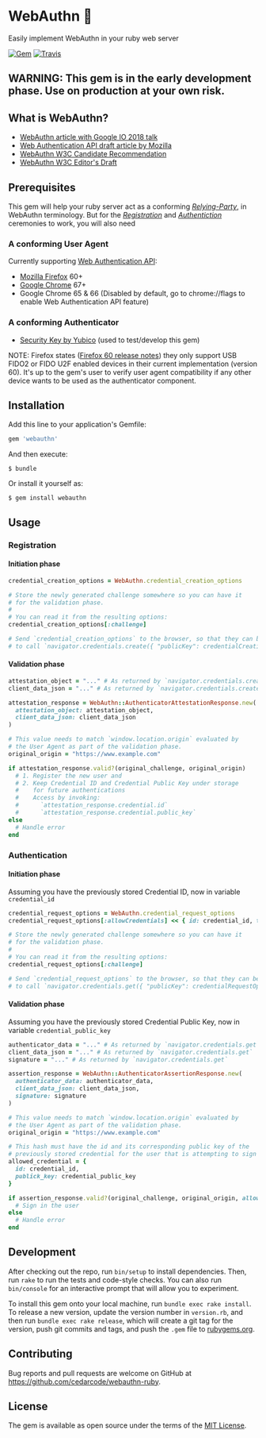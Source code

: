 # WebAuthn :key:

Easily implement WebAuthn in your ruby web server

[![Gem](https://img.shields.io/gem/v/webauthn.svg?style=flat-square)](https://rubygems.org/gems/webauthn)
[![Travis](https://img.shields.io/travis/cedarcode/webauthn-ruby.svg?style=flat-square)](https://travis-ci.org/cedarcode/webauthn-ruby)

## WARNING: This gem is in the early development phase. Use on production at your own risk.

## What is WebAuthn?

- [WebAuthn article with Google IO 2018 talk](https://developers.google.com/web/updates/2018/05/webauthn)
- [Web Authentication API draft article by Mozilla](https://developer.mozilla.org/en-US/docs/Web/API/Web_Authentication_API)
- [WebAuthn W3C Candidate Recommendation](https://www.w3.org/TR/webauthn/)
- [WebAuthn W3C Editor's Draft](https://w3c.github.io/webauthn/)

## Prerequisites

This gem will help your ruby server act as a conforming [_Relying-Party_](https://www.w3.org/TR/webauthn/#relying-party), in WebAuthn terminology. But for the [_Registration_](https://www.w3.org/TR/webauthn/#registration) and [_Authentiction_](https://www.w3.org/TR/webauthn/#authentication) ceremonies to work, you will also need

### A conforming User Agent

Currently supporting [Web Authentication API](https://developer.mozilla.org/en-US/docs/Web/API/Web_Authentication_API):
  - [Mozilla Firefox](https://www.mozilla.org/firefox/) 60+
  - [Google Chrome](https://www.google.com/chrome/) 67+
  - Google Chrome 65 & 66 (Disabled by default, go to chrome://flags to enable Web Authentication API feature)

### A conforming Authenticator

- [Security Key by Yubico](https://www.yubico.com/product/security-key-by-yubico/) (used to test/develop this gem)

NOTE: Firefox states ([Firefox 60 release notes](https://www.mozilla.org/en-US/firefox/60.0/releasenotes/)) they only support USB FIDO2 or FIDO U2F enabled devices in their current implementation (version 60).
  It's up to the gem's user to verify user agent compatibility if any other device wants to be used as the authenticator component.

## Installation

Add this line to your application's Gemfile:

```ruby
gem 'webauthn'
```

And then execute:

    $ bundle

Or install it yourself as:

    $ gem install webauthn

## Usage

### Registration

#### Initiation phase

```ruby
credential_creation_options = WebAuthn.credential_creation_options

# Store the newly generated challenge somewhere so you can have it
# for the validation phase.
#
# You can read it from the resulting options:
credential_creation_options[:challenge]

# Send `credential_creation_options` to the browser, so that they can be used
# to call `navigator.credentials.create({ "publicKey": credentialCreationOptions })`
```

#### Validation phase

```ruby
attestation_object = "..." # As returned by `navigator.credentials.create`
client_data_json = "..." # As returned by `navigator.credentials.create`

attestation_response = WebAuthn::AuthenticatorAttestationResponse.new(
  attestation_object: attestation_object,
  client_data_json: client_data_json
)

# This value needs to match `window.location.origin` evaluated by
# the User Agent as part of the validation phase.
original_origin = "https://www.example.com"

if attestation_response.valid?(original_challenge, original_origin)
  # 1. Register the new user and
  # 2. Keep Credential ID and Credential Public Key under storage
  #    for future authentications
  #    Access by invoking:
  #      `attestation_response.credential.id`
  #      `attestation_response.credential.public_key`
else
  # Handle error
end
```

### Authentication

#### Initiation phase

Assuming you have the previously stored Credential ID, now in variable `credential_id`

```ruby
credential_request_options = WebAuthn.credential_request_options
credential_request_options[:allowCredentials] << { id: credential_id, type: "public-key" }

# Store the newly generated challenge somewhere so you can have it
# for the validation phase.
#
# You can read it from the resulting options:
credential_request_options[:challenge]

# Send `credential_request_options` to the browser, so that they can be used
# to call `navigator.credentials.get({ "publicKey": credentialRequestOptions })`
```

#### Validation phase

Assuming you have the previously stored Credential Public Key, now in variable `credential_public_key`

```ruby
authenticator_data = "..." # As returned by `navigator.credentials.get`
client_data_json = "..." # As returned by `navigator.credentials.get`
signature = "..." # As returned by `navigator.credentials.get`

assertion_response = WebAuthn::AuthenticatorAssertionResponse.new(
  authenticator_data: authenticator_data,
  client_data_json: client_data_json,
  signature: signature
)

# This value needs to match `window.location.origin` evaluated by
# the User Agent as part of the validation phase.
original_origin = "https://www.example.com"

# This hash must have the id and its corresponding public key of the
# previously stored credential for the user that is attempting to sign in.
allowed_credential = {
  id: credential_id,
  publick_key: credential_public_key
}

if assertion_response.valid?(original_challenge, original_origin, allowed_credential: allowed_credential)
  # Sign in the user
else
  # Handle error
end
```

## Development

After checking out the repo, run `bin/setup` to install dependencies. Then, run `rake` to run the tests and code-style checks. You can also run `bin/console` for an interactive prompt that will allow you to experiment.

To install this gem onto your local machine, run `bundle exec rake install`. To release a new version, update the version number in `version.rb`, and then run `bundle exec rake release`, which will create a git tag for the version, push git commits and tags, and push the `.gem` file to [rubygems.org](https://rubygems.org).

## Contributing

Bug reports and pull requests are welcome on GitHub at https://github.com/cedarcode/webauthn-ruby.

## License

The gem is available as open source under the terms of the [MIT License](https://opensource.org/licenses/MIT).
